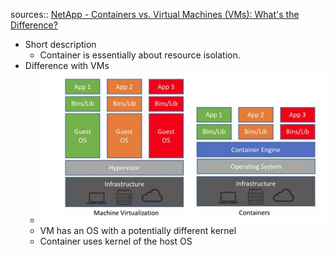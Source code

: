 sources:: [NetApp - Containers vs. Virtual Machines (VMs): What's the Difference?](https://blog.netapp.com/blogs/containers-vs-vms/)

- Short description
	- Container is essentially about resource isolation.
- Difference with VMs
	- ![image.png](../assets/image_1650812866495_0.png)
	- VM has an OS with a potentially different kernel
	- Container uses kernel of the host OS
